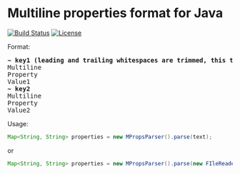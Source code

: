 # Multiline properties format for Java
[![Build Status](https://travis-ci.org/mprops/mprops-java.svg?branch=master)](https://travis-ci.org/mprops/mprops-java) [![License](https://img.shields.io/badge/License-Apache%202.0-blue.svg)](https://opensource.org/licenses/Apache-2.0)

Format:
<pre>
<b>~ key1 (leading and trailing whitespaces are trimmed, this text in parens is a part of the key!)</b>
Multiline
Property
Value1
<b>~ key2</b>
Multiline
Property
Value2
</pre>

Usage:
```java
Map<String, String> properties = new MPropsParser().parse(text);
```
or
```java
Map<String, String> properties = new MPropsParser().parse(new FIleReader("path-to-file"));
```
>